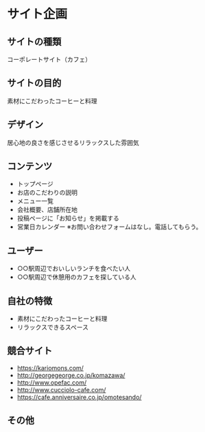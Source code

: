 # サイト企画

## サイトの種類
コーポレートサイト（カフェ）

## サイトの目的
素材にこだわったコーヒーと料理

## デザイン
居心地の良さを感じさせるリラックスした雰囲気

## コンテンツ
- トップページ
- お店のこだわりの説明
- メニュー一覧
- 会社概要、店舗所在地
- 投稿ページに「お知らせ」を掲載する
- 営業日カレンダー
※お問い合わせフォームはなし。電話してもらう。

## ユーザー
- ○○駅周辺でおいしいランチを食べたい人
- ○○駅周辺で休憩用のカフェを探している人

## 自社の特徴
- 素材にこだわったコーヒーと料理
- リラックスできるスペース

## 競合サイト
- https://kariomons.com/
- http://georgegeorge.co.jp/komazawa/
- http://www.opefac.com/
- http://www.cucciolo-cafe.com/
- https://cafe.anniversaire.co.jp/omotesando/

## その他
